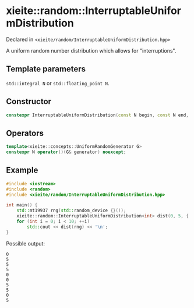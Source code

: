 # xieite::random::InterruptableUniformDistribution
Declared in `<xieite/random/InterruptableUniformDistribution.hpp>`

A uniform random number distribution which allows for "interruptions".

## Template parameters
`std::integral N` or `std::floating_point N`.

## Constructor
```cpp
constexpr InterruptableUniformDistribution(const N begin, const N end, const std::vector<std::pair<N, N>>& interruptions);
```

## Operators
```cpp
template<xieite::concepts::UniformRandomGenerator G>
constexpr N operator()(G& generator) noexcept;
```

## Example
```cpp
#include <iostream>
#include <random>
#include <xieite/random/InterruptableUniformDistribution.hpp>

int main() {
    std::mt19937 rng(std::random_device {}());
    xieite::random::InterruptableUniformDistribution<int> dist(0, 5, { { 1, 4 } });
	for (int i = 0; i < 10; ++i)
		std::cout << dist(rng) << '\n';
}
```
Possible output:
```
0
5
5
5
0
0
5
5
0
5
```

